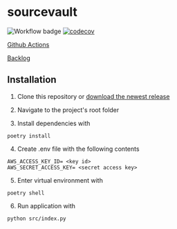 # sourcevault

![Workflow badge](https://github.com/Yytsi/sourcevault/workflows/CI/badge.svg)
[![codecov](https://codecov.io/gh/Yytsi/sourcevault/graph/badge.svg?token=2QSRCPDGGL)](https://codecov.io/gh/Yytsi/sourcevault)  

[Github Actions](https://github.com/Yytsi/sourcevault/actions)

[Backlog](https://docs.google.com/spreadsheets/d/1Kn8T_J5zpqmHX5HLiwrYFkmAaxSycxQrstnDQTh-bX0/edit#gid=427790378)

## Installation

1. Clone this repository or [download the newest release](https://github.com/Yytsi/sourcevault/releases)  

2. Navigate to the project's root folder   

3. Install dependencies with  
```
poetry install
```

4. Create .env file with the following contents
```
AWS_ACCESS_KEY_ID= <key id>
AWS_SECRET_ACCESS_KEY= <secret access key>
```

5. Enter virtual environment with
```
poetry shell
```

6. Run application with  
```
python src/index.py
```

